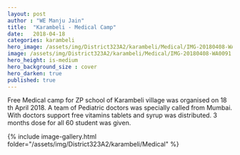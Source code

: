 ```yaml
---
layout: post
author : "WE Manju Jain"
title:  "Karambeli - Medical Camp"
date:   2018-04-18 
categories: karambeli
hero_image: /assets/img/District323A2/karambeli/Medical/IMG-20180408-WA0091.jpg
image: /assets/img/District323A2/karambeli/Medical/IMG-20180408-WA0091.jpg
hero_height: is-medium
hero_background_size : cover
hero_darken: true
published: true
---
```


Free Medical camp for ZP school of Karambeli village  was organised on 18 th April 2018. A team of Pediatric doctors was specially called from Mumbai. With doctors support free vitamins tablets and syrup was distributed. 3 months dose for all 60 student was given.

{% include image-gallery.html folder="/assets/img/District323A2/karambeli/Medical" %}
